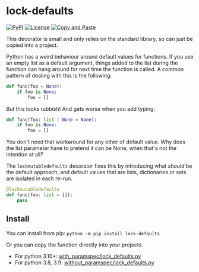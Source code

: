 # lock-defaults
[![PyPI](https://img.shields.io/pypi/v/lock-defaults.svg)](https://pypi.org/project/lock-defaults/)
[![License](https://img.shields.io/badge/license-MIT-blue.svg)](https://github.com/inkleby/lock-defaults/blob/main/LICENSE.md)
[![Copy and Paste](https://img.shields.io/badge/Copy%20%2B%20Paste%3F-yes!-blue)](#install)

This decorator is small and only relies on the standard library, so can just be copied into a project.

Python has a weird behaviour around default values for functions. If you use an empty list as a default argument, things added to the list during the function can hang around for next time the function is called. A common pattern of dealing with this is the following:

```python
def func(foo = None):
    if foo is None:
        foo = []
```

But this looks rubbish! And gets worse when you add typing:

```python
def func(foo: list | None = None):
    if foo is None:
        foo = []
```

You don't need that workaround for any other of default value. Why does the list parameter have to pretend it can be None, when that's not the intention at all?

The `lockmutabledefaults` decorator fixes this by introducing what *should* be the default approach, and default values that are lists, dictionaries or sets are isolated in each re-run.

```python
@lockmutabledefaults
def func(foo: list = []):
    pass
```

## Install

You can install from pip: `python -m pip install lock-defaults`

Or you can copy the function directly into your projects.

* For python 3.10+: [with_paramspec/lock_defaults.py](/src/lock_defaults/with_paramspec/lock_defaults.py)
* For python 3.8, 3.9: [without_paramspec/lock_defaults.py](/src/lock_defaults/without_paramspec/lock_defaults.py)
